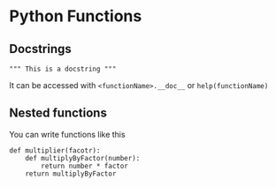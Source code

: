 # Python Functions

## Docstrings
```
""" This is a docstring """
```

It can be accessed with `<functionName>.__doc__` or `help(functionName)`

## Nested functions
You can write functions like this
```
def multiplier(facotr):
    def multiplyByFactor(number):
        return number * factor
    return multiplyByFactor
```